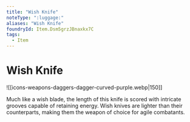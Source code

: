 ```yaml
---
title: "Wish Knife"
noteType: ":luggage:"
aliases: "Wish Knife"
foundryId: Item.Dsm5grzJBnaxkx7C
tags:
  - Item
---
```


# Wish Knife
![[icons-weapons-daggers-dagger-curved-purple.webp|150]]

Much like a wish blade, the length of this knife is scored with intricate grooves capable of retaining energy. Wish knives are lighter than their counterparts, making them the weapon of choice for agile combatants.
